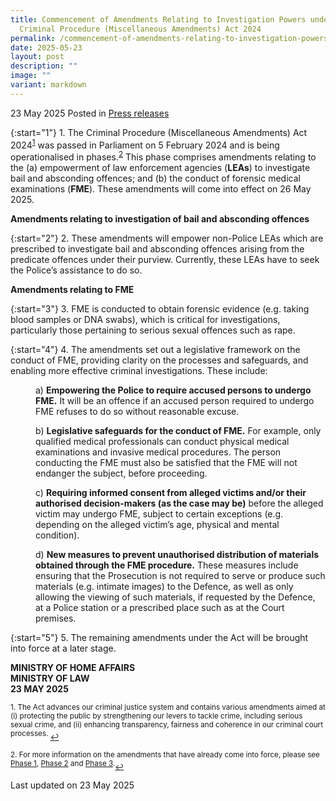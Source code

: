 ```yaml
---
title: Commencement of Amendments Relating to Investigation Powers under the
  Criminal Procedure (Miscellaneous Amendments) Act 2024
permalink: /commencement-of-amendments-relating-to-investigation-powers-under-criminal-procedure-miscellaneous-amendments-act-2024/
date: 2025-05-23
layout: post
description: ""
image: ""
variant: markdown
---
```

23 May 2025 Posted in [Press releases](/news/press-releases)

{:start="1"}
1.&nbsp;The Criminal Procedure (Miscellaneous Amendments) Act 2024<sup><a href="#fn1" id="ref1">1</a></sup> was passed in Parliament on 5 February 2024 and is being operationalised in phases.<sup><a href="#fn2" id="ref2">2</a></sup> This phase comprises amendments relating to the (a) empowerment of law enforcement agencies (<b>LEAs</b>) to investigate bail and absconding offences; and (b) the conduct of forensic medical examinations (<b>FME</b>). These amendments will come into effect on 26 May 2025.

<b>Amendments relating to investigation of bail and absconding offences</b>

{:start="2"}
2.&nbsp;These amendments will empower non-Police LEAs which are prescribed to investigate bail and absconding offences arising from the predicate offences under their purview. Currently, these LEAs have to seek the Police’s assistance to do so.

<b>Amendments relating to FME</b>

{:start="3"}
3.&nbsp;FME is conducted to obtain forensic evidence (e.g. taking blood samples or DNA swabs), which is critical for investigations, particularly those pertaining to serious sexual offences such as rape.

{:start="4"}
4.&nbsp;The amendments set out a legislative framework on the conduct of FME, providing clarity on the processes and safeguards, and enabling more effective criminal investigations. These include:

<p style="margin-left: 40px">a) <b>Empowering the Police to require accused persons to undergo FME.</b> It will be an offence if an accused person required to undergo FME refuses to do so without reasonable excuse.</p>

<p style="margin-left: 40px">b) <b>Legislative safeguards for the conduct of FME.</b> For example, only qualified medical professionals can conduct physical medical examinations and invasive medical procedures. The person conducting the FME must also be satisfied that the FME will not endanger the subject, before proceeding.</p>

<p style="margin-left: 40px">c) <b>Requiring informed consent from alleged victims and/or their authorised decision-makers (as the case may be)</b> before the alleged victim may undergo FME, subject to certain exceptions (e.g. depending on the alleged victim’s age, physical and mental condition).</p>

<p style="margin-left: 40px">d) <b>New measures to prevent unauthorised distribution of materials obtained through the FME procedure.</b> These measures include ensuring that the Prosecution is not required to serve or produce such materials (e.g. intimate images) to the Defence, as well as only allowing the viewing of such materials, if requested by the Defence, at a Police station or a prescribed place such as at the Court premises.</p>

{:start="5"}
5.&nbsp;The remaining amendments under the Act will be brought into force at a later stage.

<b>MINISTRY OF HOME AFFAIRS</b><br>
<b>MINISTRY OF LAW</b><br>
<b>23 MAY 2025</b>

<p></p><p><sup id="fn1">1.&nbsp;The Act advances our criminal justice system and contains various amendments aimed at (i) protecting the public by strengthening our levers to tackle crime, including serious sexual crime, and (ii) enhancing transparency, fairness and coherence in our criminal court processes. </sup><a href="#ref1" title="Jump back to footnote 1 in the text." style="font-size: 12px">↩</a></p>

<p></p><p><sup id="fn2">2.&nbsp;For more information on the amendments that have already come into force, please see&nbsp; <a href="[https://go.gov.sg/cpcphase1]">Phase 1</a>, <a href="[https://go.gov.sg/cpcphase2]">Phase 2</a> and <a href="[https://go.gov.sg/cpcphase3]">Phase 3</a>.</sup><a href="#ref2" title="Jump back to footnote 2 in the text." style="font-size: 12px">↩</a></p>

<p class="right-side-updated">Last updated on 23 May 2025</p>